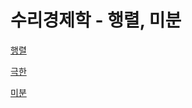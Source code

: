 # 수리경제학 - 행렬, 미분

[행렬](LinearAlgebra.pdf)


[극한](differentiation_part1_limits.pdf)


[미분](differentiation_part2.pdf)